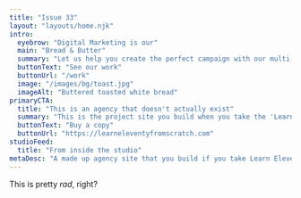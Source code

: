 ```yaml
---
title: "Issue 33"
layout: "layouts/home.njk"
intro:
  eyebrow: "Digital Marketing is our"
  main: "Bread & Butter"
  summary: "Let us help you create the perfect campaign with our multi-faceted team of talented creatives."
  buttonText: "See our work"
  buttonUrl: "/work"
  image: "/images/bg/toast.jpg"
  imageAlt: "Buttered toasted white bread"
primaryCTA:
  title: "This is an agency that doesn't actually exist"
  summary: "This is the project site you build when you take the 'Learn Eleventy From Scratch' course so it is all made up as a pretend context. You will learn a lot about Eleventy by building this site though. Take the course today!"
  buttonText: "Buy a copy"
  buttonUrl: "https://learneleventyfromscratch.com"
studioFeed:
  title: "From inside the studio"
metaDesc: "A made up agency site that you build if you take Learn Eleventy From Scratch, by Piccalilli"
---
```


This is pretty _rad_, right?
